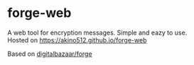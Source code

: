 # forge-web
A web tool for encryption messages. Simple and eazy to use.\
Hosted on https://akino512.github.io/forge-web

Based on [digitalbazaar/forge](https://github.com/digitalbazaar/forge)
